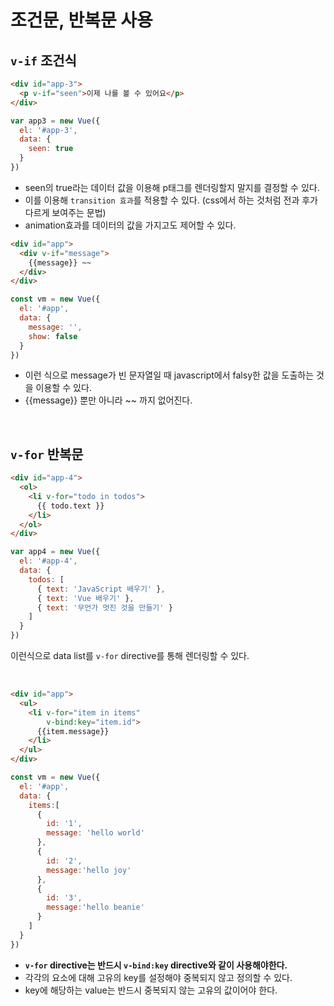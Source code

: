 # 조건문, 반복문 사용


## `v-if` 조건식

```html
<div id="app-3">
  <p v-if="seen">이제 나를 볼 수 있어요</p>
</div>
```
```javascript
var app3 = new Vue({
  el: '#app-3',
  data: {
    seen: true
  }
})
```
- seen의 true라는 데이터 값을 이용해 p태그를 렌더링할지 말지를 결정할 수 있다.
- 이를 이용해 `transition 효과`를 적용할 수 있다. (css에서 하는 것처럼 전과 후가 다르게 보여주는 문법)
- animation효과를 데이터의 값을 가지고도 제어할 수 있다.

```html
<div id="app">
  <div v-if="message">
    {{message}} ~~
  </div>
</div>
```

```javascript
const vm = new Vue({
  el: '#app',
  data: {
    message: '',
    show: false
  }
})
```
- 이런 식으로 message가 빈 문자열일 때 javascript에서 falsy한 값을 도출하는 것을 이용할 수 있다.
- {{message}} 뿐만 아니라 ~~ 까지 없어진다.

<br>

## `v-for` 반복문


```html
<div id="app-4">
  <ol>
    <li v-for="todo in todos">
      {{ todo.text }}
    </li>
  </ol>
</div>
```
```javascript
var app4 = new Vue({
  el: '#app-4',
  data: {
    todos: [
      { text: 'JavaScript 배우기' },
      { text: 'Vue 배우기' },
      { text: '무언가 멋진 것을 만들기' }
    ]
  }
})
```
이런식으로 data list를 `v-for` directive를 통해 렌더링할 수 있다.

<br>

```html
<div id="app">
  <ul>
    <li v-for="item in items"
        v-bind:key="item.id">
      {{item.message}}
    </li>
  </ul>
</div>
```
```javascript
const vm = new Vue({
  el: '#app',
  data: {
    items:[
      {
        id: '1',
        message: 'hello world'
      },
      {
        id: '2',
        message:'hello joy'
      },
      {
        id: '3',
        message:'hello beanie'
      }
    ]
  }
})
```
- **`v-for` directive는 반드시 `v-bind:key` directive와 같이 사용해야한다.**
- 각각의 요소에 대해 고유의 key를 설정해야 중복되지 않고 정의할 수 있다.
- key에 해당하는 value는 반드시 중복되지 않는 고유의 값이어야 한다.